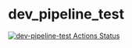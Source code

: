 # dev_pipeline_test

[![dev-pipeline-test Actions Status](https://github.com/ChaDe1922/dev_pipeline_test/github/.github/workflows/checkStyle.yaml/badge.svg)](https://github.com/ChaDe1922/dev_pipeline_test/actions)
